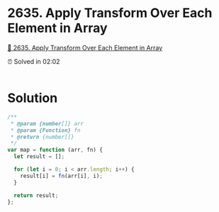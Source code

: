 # 2635. Apply Transform Over Each Element in Array

[🍄 2635. Apply Transform Over Each Element in Array](https://leetcode.com/problems/apply-transform-over-each-element-in-array/)

<aside>
⏰ Solved in 02:02
</aside>
</br>

# Solution

```js
/**
 * @param {number[]} arr
 * @param {Function} fn
 * @return {number[]}
 */
var map = function (arr, fn) {
  let result = [];

  for (let i = 0; i < arr.length; i++) {
    result[i] = fn(arr[i], i);
  }

  return result;
};
```
